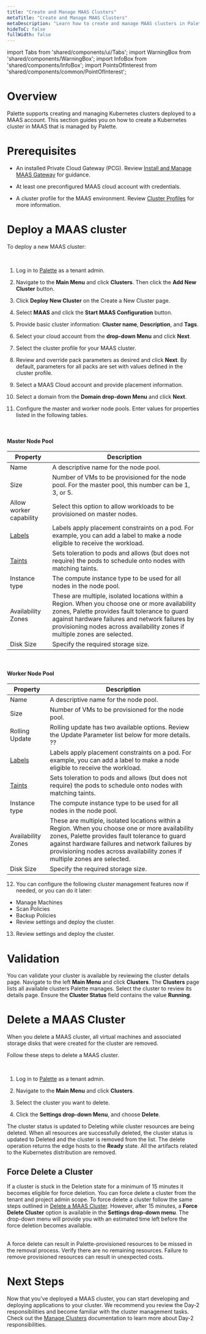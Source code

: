 ```yaml
---
title: "Create and Manage MAAS Clusters"
metaTitle: "Create and Manage MAAS Clusters"
metaDescription: "Learn how to create and manage MAAS clusters in Palette."
hideToC: false
fullWidth: false
---
```


import Tabs from 'shared/components/ui/Tabs';
import WarningBox from 'shared/components/WarningBox';
import InfoBox from 'shared/components/InfoBox';
import PointsOfInterest from 'shared/components/common/PointOfInterest';

# Overview 

Palette supports creating and managing Kubernetes clusters deployed to a MAAS account. This section guides you on how to create a Kubernetes cluster in MAAS that is managed by Palette.

# Prerequisites

- An installed Private Cloud Gateway (PCG). Review [Install and Manage MAAS Gateway](/clusters/data-center/maas/install-manage-maas-pcg) for guidance.


- At least one preconfigured MAAS cloud account with credentials.


- A cluster profile for the MAAS environment. Review [Cluster Profiles](/cluster-profiles) for more information. 

# Deploy a MAAS cluster

To deploy a new MAAS cluster:

<br />

1. Log in to [Palette](https://console.spectrocloud.com) as a tenant admin.


2. Navigate to the **Main Menu** and click **Clusters**. Then click the **Add New Cluster** button.


3. Click **Deploy New Cluster** on the Create a New Cluster page.


4. Select **MAAS** and click the **Start MAAS Configuration** button.


5. Provide basic cluster information: **Cluster name**, **Description**, and **Tags**.


6. Select your cloud account from the **drop-down Menu** and click **Next**.


7. Select the cluster profile for your MAAS cluster. 


8. Review and override pack parameters as desired and click **Next**. By default, parameters for all packs are set with values defined in the cluster profile.


9. Select a MAAS Cloud account and provide placement information.


10. Select a domain from the **Domain drop-down Menu** and click **Next**. 


11. Configure the master and worker node pools. Enter values for properties listed in the following tables.

<br />


#### Master Node Pool

| Property | Description |
|-----------|-------------|
| Name | A descriptive name for the node pool. |
| Size | Number of VMs to be provisioned for the node pool. For the master pool, this number can be 1, 3, or 5. |
| Allow worker capability | Select this option to allow workloads to be provisioned on master nodes. |
| [Labels](/clusters/cluster-management/taints#overviewonlabels) | Labels apply placement constraints on a pod. For example, you can add a label to make a node eligible to receive the workload. |
| [Taints](/clusters/cluster-management/taints#overviewontaints) | Sets toleration to pods and allows (but does not require) the pods to schedule onto nodes with matching taints. |
| Instance type | The compute instance type to be used for all nodes in the node pool. |
| Availability Zones | These are multiple, isolated locations within a Region. When you choose one or more availability zones, Palette provides fault tolerance to guard against hardware failures and network failures by provisioning nodes across availability zones if multiple zones are selected. |
| Disk Size | Specify the required storage size. |

<br />


#### Worker Node Pool

| Property | Description |
|-----------|-------------|
| Name | A descriptive name for the node pool. |
| Size | Number of VMs to be provisioned for the node pool.|
| Rolling Update | Rolling update has two available options. Review the Update Parameter list below for more details. ?? |
| [Labels](/clusters/cluster-management/taints#overviewonlabels) | Labels apply placement constraints on a pod. For example, you can add a label to make a node eligible to receive the workload. |
| [Taints](/clusters/cluster-management/taints#overviewontaints) | Sets toleration to pods and allows (but does not require) the pods to schedule onto nodes with matching taints. |
| Instance type | The compute instance type to be used for all nodes in the node pool. |
| Availability Zones | These are multiple, isolated locations within a Region. When you choose one or more availability zones, Palette provides fault tolerance to guard against hardware failures and network failures by provisioning nodes across availability zones if multiple zones are selected. |
| Disk Size | Specify the required storage size. |


12. You can configure the following cluster management features now if needed, or you can do it later:

- Manage Machines
- Scan Policies
- Backup Policies
- Review settings and deploy the cluster. 

13. Review settings and deploy the cluster. 


# Validation

You can validate your cluster is available by reviewing the cluster details page. Navigate to the left **Main Menu** and click **Clusters**. The **Clusters** page lists all available clusters Palette manages. Select the cluster to review its details page. Ensure the **Cluster Status** field contains the value **Running**.



# Delete a MAAS Cluster

When you delete a MAAS cluster, all virtual machines and associated storage disks that were created for the cluster are removed. 

Follow these steps to delete a MAAS cluster.

<br />

1. Log in to [Palette](https://console.spectrocloud.com) as a tenant admin.


2. Navigate to the **Main Menu** and click **Clusters**. 


3. Select the cluster you want to delete.


4. Click the **Settings drop-down Menu**, and choose **Delete**.

The cluster status is updated to Deleting while cluster resources are being deleted. When all resources are successfully deleted, the cluster status is updated to Deleted and the cluster is removed from the list. The delete operation returns the edge hosts to the **Ready** state. All the artifacts related to the Kubernetes distribution are removed.


## Force Delete a Cluster

If a cluster is stuck in the Deletion state for a minimum of 15 minutes it becomes eligible for force deletion. You can force delete a cluster from the tenant and project admin scope. To force delete a cluster follow the same steps outlined in [Delete a MAAS Cluster](/clusters/data-center/maas/create-manage-maas-clusters#deleteamaascluster). However, after 15 minutes, a **Force Delete Cluster** option is available in the **Settings drop-down menu**. The drop-down menu will provide you with an estimated time left before the force deletion becomes available.

<br />

<WarningBox>
A force delete can result in Palette-provisioned resources to be missed in the removal process. Verify there are no remaining resources. Failure to remove provisioned resources can result in unexpected costs.
</WarningBox>

# Next Steps

Now that you’ve deployed a MAAS cluster, you can start developing and deploying applications to your cluster. We recommend you review the Day-2 responsibilities and become familiar with the cluster management tasks. Check out the [Manage Clusters](/clusters/cluster-management) documentation to learn more about Day-2 responsibilities.



<br />

<br />
